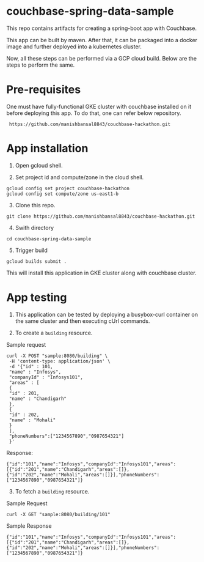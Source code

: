 # couchbase-spring-data-sample

This repo contains artifacts for creating a spring-boot app with Couchbase.

This app can be built by maven. After that, it can be packaged into a docker image and further deployed into a kubernetes cluster.

Now, all these steps can be performed via a GCP cloud build. Below are the steps to perform the same.

# Pre-requisites

One must have fully-functional GKE cluster with couchbase installed on it before deploying this app. To do that, one can refer below repository.

```
 https://github.com/manishbansal8843/couchbase-hackathon.git 
```

# App installation

1. Open gcloud shell.

2. Set project id and compute/zone in the cloud shell.

```
gcloud config set project couchbase-hackathon
gcloud config set compute/zone us-east1-b
```

3. Clone this repo.

`git clone https://github.com/manishbansal8843/couchbase-hackathon.git`

4. Swith directory

`cd couchbase-spring-data-sample`

5. Trigger build

`gcloud builds submit .`

This will install this application in GKE cluster along with couchbase cluster.

# App testing

1. This application can be tested by deploying a busybox-curl container on the same cluster and then executing cUrl commands.

2. To create a `building` resource.

Sample request

```
curl -X POST "sample:8080/building" \
 -H 'content-type: application/json' \
 -d '{"id" : 101,
 "name" : "Infosys", 
 "companyId" : "Infosys101",
 "areas" : [
 {
 "id" : 201,
 "name" : "Chandigarh"
 },
 {
 "id" : 202,
 "name" : "Mohali" 
 } 
 ],
 "phoneNumbers":["1234567890","0987654321"]
 }'

```

Response:

```
{"id":"101","name":"Infosys","companyId":"Infosys101","areas":[{"id":"201","name":"Chandigarh","areas":[]},{"id":"202","name":"Mohali","areas":[]}],"phoneNumbers":["1234567890","0987654321"]}
```

3. To fetch a `building` resource.

Sample Request

```
curl -X GET "sample:8080/building/101"
```

Sample Response

```
{"id":"101","name":"Infosys","companyId":"Infosys101","areas":[{"id":"201","name":"Chandigarh","areas":[]},{"id":"202","name":"Mohali","areas":[]}],"phoneNumbers":["1234567890","0987654321"]}
```
